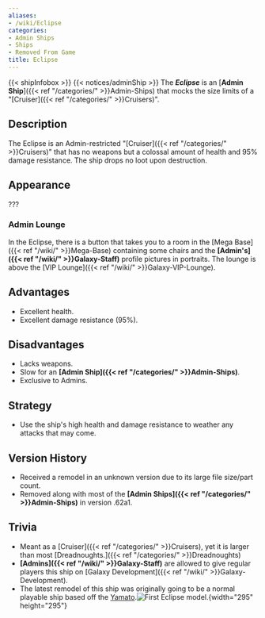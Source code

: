 ```yaml
---
aliases:
- /wiki/Eclipse
categories:
- Admin Ships
- Ships
- Removed From Game
title: Eclipse
---
```


{{< shipInfobox >}} {{< notices/adminShip >}} The **_Eclipse_** is an [**Admin Ship**]({{< ref "/categories/" >}}Admin-Ships) that mocks the size limits of a "[Cruiser]({{< ref "/categories/" >}}Cruisers)".

## Description

The Eclipse is an Admin-restricted "[Cruiser]({{< ref "/categories/" >}}Cruisers)" that has no weapons but a colossal amount of health and 95% damage resistance. The ship drops no loot upon destruction.

## Appearance

???

### Admin Lounge 

In the Eclipse, there is a button that takes you to a room in the [Mega Base]({{< ref "/wiki/" >}}Mega-Base) containing some chairs and the **[Admin's]({{< ref "/wiki/" >}}Galaxy-Staff)** profile pictures in portraits. The lounge is above the [VIP Lounge]({{< ref "/wiki/" >}}Galaxy-VIP-Lounge).

## Advantages

- Excellent health.
- Excellent damage resistance (95%).

## Disadvantages

- Lacks weapons.
- Slow for an **[Admin Ship]({{< ref "/categories/" >}}Admin-Ships)**.
- Exclusive to Admins.

## Strategy

- Use the ship's high health and damage resistance to weather any attacks that may come.

## Version History 

- Received a remodel in an unknown version due to its large file size/part count.
- Removed along with most of the **[Admin Ships]({{< ref "/categories/" >}}Admin-Ships)** in version .62a1.

## Trivia

- Meant as a [Cruiser]({{< ref "/categories/" >}}Cruisers), yet it is larger than most [Dreadnoughts.]({{< ref "/categories/" >}}Dreadnoughts)
- **[Admins]({{< ref "/wiki/" >}}Galaxy-Staff)** are allowed to give regular players this ship on [Galaxy Development]({{< ref "/wiki/" >}}Galaxy-Development).
- The latest remodel of this ship was originally going to be a normal playable ship based off the [Yamato](https://en.wikipedia.org/wiki/Japanese_battleship_Yamato).![First
Eclipse model.](Eclipse.png "First Eclipse model."){width="295" height="295"}